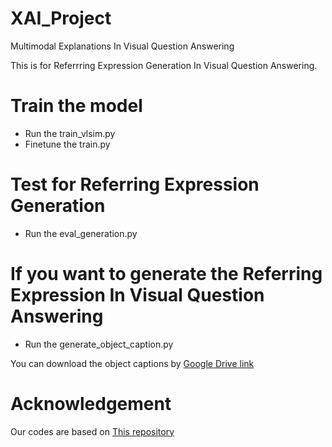 # XAI_Project
Multimodal Explanations In Visual Question Answering

This is for Referrring Expression Generation In Visual Question Answering.

# Train the model
* Run the train_vlsim.py
* Finetune the train.py

# Test for Referring Expression Generation
* Run the eval_generation.py

# If you want to generate the Referring Expression In Visual Question Answering
* Run the generate_object_caption.py

You can download the object captions by [Google Drive link](https://drive.google.com/open?id=1k4wMDXLYvJrKzvCAXnDY5R3vvsA2BjgY)

# Acknowledgement
Our codes are based on [This repository](https://github.com/mikittt/re-SLR) 
